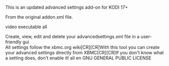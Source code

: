 This is an updated advanced settings add-on for KODI 17+

From the original addon.xml file.


<addon id="plugin.program.advancedsettings"
       name="Easy Advanced Settings"
      version="0.8.8"
       provider-name="kinkin">
    <requires>
        <import addon="xbmc.python" version="2.1.0"/>
    </requires>
    <extension point="xbmc.python.pluginsource"
               	library="default.py">
        <provides>video executable</provides>
    </extension>
    <extension point="xbmc.addon.metadata">
        <platform>all</platform>
        <summary>Create, view, edit and delete your advancedsettings.xml file in a user-friendly gui</summary>
        <description>All settings follow the xbmc.org wiki[CR][CR]With this tool you can create your advanced settings directly from XBMC[CR][CR]If you don't know what a setting does, don't enable it!</description>
       <platform>all</platform>
       <language>en</language>
        <license>GNU GENERAL PUBLIC LICENSE</license>
        <forum></forum>
        <website></website>
        <source></source>
        <email></email>
    </extension>
	
 </addon>
